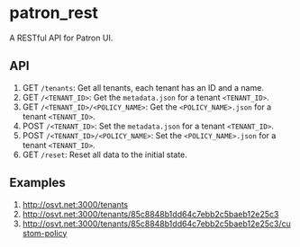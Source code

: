 # patron_rest
A RESTful API for Patron UI.

## API

1. GET ``/tenants``: Get all tenants, each tenant has an ID and a name.
2. GET ``/<TENANT_ID>``: Get the ``metadata.json`` for a tenant ``<TENANT_ID>``.
3. GET ``/<TENANT_ID>/<POLICY_NAME>``: Get the ``<POLICY_NAME>.json`` for a tenant ``<TENANT_ID>``.
4. POST ``/<TENANT_ID>``: Set the ``metadata.json`` for a tenant ``<TENANT_ID>``.
5. POST ``/<TENANT_ID>/<POLICY_NAME>``: Set the ``<POLICY_NAME>.json`` for a tenant ``<TENANT_ID>``.
6. GET ``/reset``: Reset all data to the initial state.

## Examples

1. http://osvt.net:3000/tenants
2. http://osvt.net:3000/tenants/85c8848b1dd64c7ebb2c5baeb12e25c3
3. http://osvt.net:3000/tenants/85c8848b1dd64c7ebb2c5baeb12e25c3/custom-policy
